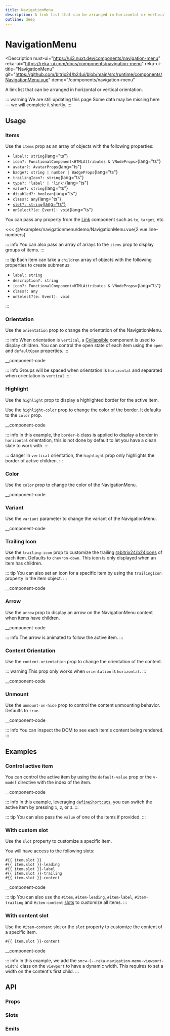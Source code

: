 ```yaml
---
title: NavigationMenu
description: A link list that can be arranged in horizontal or vertical orientation.
outline: deep
---
```

<script setup>
import NavigationMenuExample from '/examples/navigationmenu/NavigationMenu.vue';
</script>
# NavigationMenu

<Description
  nuxt-ui="https://ui3.nuxt.dev/components/navigation-menu"
  reka-ui="https://reka-ui.com/docs/components/navigation-menu"
  reka-ui-title="NavigationMenu"
  git="https://github.com/bitrix24/b24ui/blob/main/src/runtime/components/NavigationMenu.vue"
  demo="/components/navigation-menu"
>
  A link list that can be arranged in horizontal or vertical orientation.
</Description>

::: warning We are still updating this page
Some data may be missing here — we will complete it shortly.
:::

## Usage

### Items

Use the `items` prop as an array of objects with the following properties:

- `label?: string`{lang="ts"}
- `icon?: FunctionalComponent<HTMLAttributes & VNodeProps>`{lang="ts"}
- `avatar?: AvatarProps`{lang="ts"}
- `badge?: string | number | BadgeProps`{lang="ts"}
- `trailingIcon?: string`{lang="ts"}
- `type?: 'label' | 'link'`{lang="ts"}
- `value?: string`{lang="ts"}
- `disabled?: boolean`{lang="ts"}
- `class?: any`{lang="ts"}
- [`slot?: string`{lang="ts"}](#with-custom-slot)
- `onSelect?(e: Event): void`{lang="ts"}

You can pass any property from the [Link](/components/link#props) component such as `to`, `target`, etc.

<div class="lg:min-h-[160px]">
  <ClientOnly>
    <NavigationMenuExample />
  </ClientOnly>
</div>

<<< @/examples/navigationmenu/demo/NavigationMenu.vue{2 vue:line-numbers}


::: info
You can also pass an array of arrays to the `items` prop to display groups of items.
:::

::: tip
Each item can take a `children` array of objects with the following properties to create submenus:

- `label: string`
- `description?: string`
- `icon?: FunctionalComponent<HTMLAttributes & VNodeProps>`{lang="ts"}
- `class?: any`
- `onSelect?(e: Event): void`

:::

### Orientation

Use the `orientation` prop to change the orientation of the NavigationMenu.

::: info
When orientation is `vertical`, a [Collapsible](/components/collapsible) component is used to display children. You can control the open state of each item using the `open` and `defaultOpen` properties.
:::

__component-code

::: info
Groups will be spaced when orientation is `horizontal` and separated when orientation is `vertical`.
:::

### Highlight

Use the `highlight` prop to display a highlighted border for the active item.

Use the `highlight-color` prop to change the color of the border. It defaults to the `color` prop.

__component-code

::: info
In this example, the `border-b` class is applied to display a border in `horizontal` orientation, this is not done by default to let you have a clean slate to work with.
:::

::: danger
In `vertical` orientation, the `highlight` prop only highlights the border of active children.
:::

### Color

Use the `color` prop to change the color of the NavigationMenu.

__component-code

### Variant

Use the `variant` parameter to change the variant of the NavigationMenu.

__component-code

### Trailing Icon

Use the `trailing-icon` prop to customize the trailing [@bitrix24/b24icons](https://bitrix24.github.io/b24icons/guide/icons.html) of each item. Defaults to `chevron-down`. This icon is only displayed when an item has children.

::: tip
You can also set an icon for a specific item by using the `trailingIcon` property in the item object.
:::

__component-code

### Arrow

Use the `arrow` prop to display an arrow on the NavigationMenu content when items have children.

__component-code

::: info
The arrow is animated to follow the active item.
:::

### Content Orientation

Use the `content-orientation` prop to change the orientation of the content.

::: warning
This prop only works when `orientation` is `horizontal`.
:::

__component-code

### Unmount

Use the `unmount-on-hide` prop to control the content unmounting behavior. Defaults to `true`.

__component-code

::: info
You can inspect the DOM to see each item's content being rendered.
:::

## Examples

### Control active item

You can control the active item by using the `default-value` prop or the `v-model` directive with the index of the item.

__component-code

::: info
In this example, leveraging [`defineShortcuts`](composables/define-shortcuts), you can switch the active item by pressing `1`, `2`, or `3`.
:::

::: tip
You can also pass the `value` of one of the items if provided.
:::

### With custom slot

Use the `slot` property to customize a specific item.

You will have access to the following slots:

```
#{{ item.slot }}
#{{ item.slot }}-leading
#{{ item.slot }}-label
#{{ item.slot }}-trailing
#{{ item.slot }}-content
```

__component-code

::: tip
You can also use the `#item`, `#item-leading`, `#item-label`, `#item-trailing` and `#item-content` [slots](#slots) to customize all items.
:::

### With content slot

Use the `#item-content` slot or the `slot` property to customize the content of a specific item.

```vue
#{{ item.slot }}-content
```

__component-code

::: info
In this example, we add the `sm:w-(--reka-navigation-menu-viewport-width)` class on the `viewport` to have a dynamic width. This requires to set a width on the content's first child.
:::

## API

### Props

<ComponentProps component="NavigationMenu" />

### Slots

<ComponentSlots component="NavigationMenu" />

### Emits

<ComponentEmits component="NavigationMenu" />
